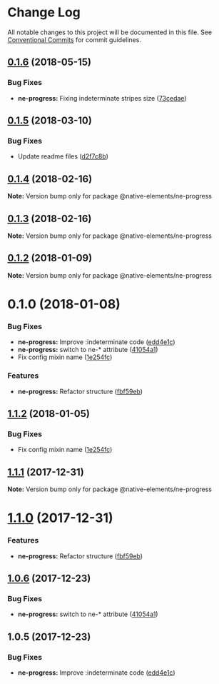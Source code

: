 # Change Log

All notable changes to this project will be documented in this file.
See [Conventional Commits](https://conventionalcommits.org) for commit guidelines.

<a name="0.1.6"></a>
## [0.1.6](https://github.com/equinusocio/native-elements/tree/master/elements/ne-progress/compare/@native-elements/ne-progress@0.1.5...@native-elements/ne-progress@0.1.6) (2018-05-15)


### Bug Fixes

* **ne-progress:** Fixing indeterminate stripes size ([73cedae](https://github.com/equinusocio/native-elements/tree/master/elements/ne-progress/commit/73cedae))




<a name="0.1.5"></a>
## [0.1.5](https://github.com/equinusocio/native-elements/tree/master/elements/ne-progress/compare/@native-elements/ne-progress@0.1.4...@native-elements/ne-progress@0.1.5) (2018-03-10)


### Bug Fixes

* Update readme files ([d2f7c8b](https://github.com/equinusocio/native-elements/tree/master/elements/ne-progress/commit/d2f7c8b))




<a name="0.1.4"></a>
## [0.1.4](https://github.com/equinusocio/native-elements/tree/master/elements/ne-progress/compare/@native-elements/ne-progress@0.1.3...@native-elements/ne-progress@0.1.4) (2018-02-16)




**Note:** Version bump only for package @native-elements/ne-progress

<a name="0.1.3"></a>
## [0.1.3](https://github.com/equinusocio/native-elements/tree/master/elements/ne-progress/compare/@native-elements/ne-progress@0.1.2...@native-elements/ne-progress@0.1.3) (2018-02-16)




**Note:** Version bump only for package @native-elements/ne-progress

<a name="0.1.2"></a>
## [0.1.2](https://github.com/equinusocio/native-elements/tree/master/elements/ne-progress/compare/@native-elements/ne-progress@0.1.0...@native-elements/ne-progress@0.1.2) (2018-01-09)




**Note:** Version bump only for package @native-elements/ne-progress

<a name="0.1.0"></a>
# 0.1.0 (2018-01-08)


### Bug Fixes

* **ne-progress:** Improve :indeterminate code ([edd4e1c](https://github.com/equinusocio/native-elements/tree/master/elements/ne-progress/commit/edd4e1c))
* **ne-progress:** switch to ne-* attribute ([41054a1](https://github.com/equinusocio/native-elements/tree/master/elements/ne-progress/commit/41054a1))
* Fix config mixin name ([1e254fc](https://github.com/equinusocio/native-elements/tree/master/elements/ne-progress/commit/1e254fc))


### Features

* **ne-progress:** Refactor structure ([fbf59eb](https://github.com/equinusocio/native-elements/tree/master/elements/ne-progress/commit/fbf59eb))




<a name="1.1.2"></a>
## [1.1.2](https://github.com/equinusocio/native-elements/tree/master/elements/ne-progress/compare/@native-elements/ne-progress@1.1.1...@native-elements/ne-progress@1.1.2) (2018-01-05)


### Bug Fixes

* Fix config mixin name ([1e254fc](https://github.com/equinusocio/native-elements/tree/master/elements/ne-progress/commit/1e254fc))




<a name="1.1.1"></a>
## [1.1.1](https://github.com/equinusocio/native-elements/tree/master/elements/ne-progress/compare/@native-elements/ne-progress@1.1.0...@native-elements/ne-progress@1.1.1) (2017-12-31)




**Note:** Version bump only for package @native-elements/ne-progress

<a name="1.1.0"></a>
# [1.1.0](https://github.com/equinusocio/native-elements/tree/master/elements/ne-progress/compare/@native-elements/ne-progress@1.0.6...@native-elements/ne-progress@1.1.0) (2017-12-31)


### Features

* **ne-progress:** Refactor structure ([fbf59eb](https://github.com/equinusocio/native-elements/tree/master/elements/ne-progress/commit/fbf59eb))




<a name="1.0.6"></a>
## [1.0.6](https://github.com/equinusocio/native-elements/tree/master/elements/ne-progress/compare/@native-elements/ne-progress@1.0.5...@native-elements/ne-progress@1.0.6) (2017-12-23)


### Bug Fixes

* **ne-progress:** switch to ne-* attribute ([41054a1](https://github.com/equinusocio/native-elements/tree/master/elements/ne-progress/commit/41054a1))




<a name="1.0.5"></a>
## 1.0.5 (2017-12-23)


### Bug Fixes

* **ne-progress:** Improve :indeterminate code ([edd4e1c](https://github.com/equinusocio/native-elements/tree/master/elements/ne-progress/commit/edd4e1c))

